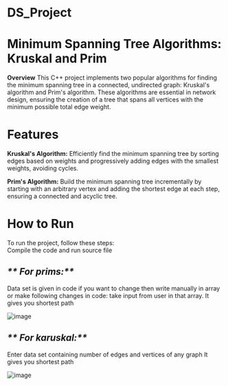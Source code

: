# DS_Project

# Minimum Spanning Tree Algorithms: Kruskal and Prim

**Overview**
This C++ project implements two popular algorithms for finding the minimum spanning tree in a connected, undirected graph: Kruskal's algorithm and Prim's algorithm. These algorithms are essential in network design, ensuring the creation of a tree that spans all vertices with the minimum possible total edge weight.

# Features

**Kruskal's Algorithm:**
Efficiently find the minimum spanning tree by sorting edges based on weights and progressively adding edges with the smallest weights, avoiding cycles.

**Prim's Algorithm:**
Build the minimum spanning tree incrementally by starting with an arbitrary vertex and adding the shortest edge at each step, ensuring a connected and acyclic tree.

# How to Run
To run the project, follow these steps:
<br>
Compile the code and run source file
## _** For prims:**_
 Data set is given in code if you want to change then write manually in array or make following changes in code: take input from user in that array.
 It gives you shortest path



 
 ![image](https://github.com/laibairfan22/DS_Project/assets/139337014/060c33f1-054d-4543-ba2f-90626bc8bf07)

## _** For karuskal:**_
Enter data set containing number of edges and vertices of any graph
 It gives you shortest path


 
 ![image](https://github.com/laibairfan22/DS_Project/assets/139337014/798b0595-5837-4464-8f02-0ca819f11ae0)


 
